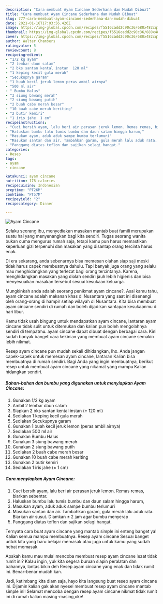 ```yaml
---
description: "Cara membuat Ayam Cincane Sederhana dan Mudah Dibuat"
title: "Cara membuat Ayam Cincane Sederhana dan Mudah Dibuat"
slug: 777-cara-membuat-ayam-cincane-sederhana-dan-mudah-dibuat
date: 2021-01-16T17:03:56.426Z
image: https://img-global.cpcdn.com/recipes/f5516cadd2c90c36/680x482cq70/ayam-cincane-foto-resep-utama.jpg
thumbnail: https://img-global.cpcdn.com/recipes/f5516cadd2c90c36/680x482cq70/ayam-cincane-foto-resep-utama.jpg
cover: https://img-global.cpcdn.com/recipes/f5516cadd2c90c36/680x482cq70/ayam-cincane-foto-resep-utama.jpg
author: Walter Chambers
ratingvalue: 5
reviewcount: 8
recipeingredient:
- "1/2 kg ayam"
- "2 lembar daun salam"
- "2 bks santan kental instan  120 ml"
- "1 keping kecil gula merah"
- "Secukupnya garam"
- "1 buah kecil jeruk lemon peras ambil airnya"
- "500 ml air"
- " Bumbu Halus"
- "3 siung bawang merah"
- "2 siung bawang putih"
- "2 buah cabe merah besar"
- "10 buah cabe merah keriting"
- "2 butir kemiri"
- "1 iris jahe  1 cm"
recipeinstructions:
- "Cuci bersih ayam, lalu beri air perasan jeruk lemon. Remas remas, biarkan sebentar."
- "Haluskan bumbu lalu tumis bumbu dan daun salam hingga harum,"
- "Masukan ayam, aduk aduk sampe bumbu terlumuri"
- "Masukan santan dan air. Tambahkan garam, gula merah lalu aduk rata. Biarkan air susut. Diamkan ± 2 jam agar bumbu menyerap"
- "Panggang diatas teflon dan sajikan selagi hangat."
categories:
- Resep
tags:
- ayam
- cincane

katakunci: ayam cincane 
nutrition: 176 calories
recipecuisine: Indonesian
preptime: "PT26M"
cooktime: "PT57M"
recipeyield: "2"
recipecategory: Dinner

---
```



![Ayam Cincane](https://img-global.cpcdn.com/recipes/f5516cadd2c90c36/680x482cq70/ayam-cincane-foto-resep-utama.jpg)

Selaku seorang ibu, menyediakan masakan mantab buat famili merupakan suatu hal yang menyenangkan bagi kita sendiri. Tugas seorang  wanita bukan cuma mengurus rumah saja, tetapi kamu pun harus memastikan keperluan gizi terpenuhi dan masakan yang disantap orang tercinta harus enak.

Di era  sekarang, anda sebenarnya bisa memesan olahan siap saji meski tidak harus capek membuatnya dahulu. Tapi banyak juga orang yang selalu mau menghidangkan yang terlezat bagi orang tercintanya. Karena, menghidangkan masakan yang diolah sendiri jauh lebih higienis dan bisa menyesuaikan masakan tersebut sesuai kesukaan keluarga. 



Mungkinkah anda adalah seorang penikmat ayam cincane?. Asal kamu tahu, ayam cincane adalah makanan khas di Nusantara yang saat ini disenangi oleh orang-orang di hampir setiap wilayah di Nusantara. Kita bisa membuat ayam cincane sendiri di rumah dan boleh dijadikan santapan kesukaanmu di hari libur.

Kamu tidak usah bingung untuk mendapatkan ayam cincane, lantaran ayam cincane tidak sulit untuk ditemukan dan kalian pun boleh mengolahnya sendiri di tempatmu. ayam cincane dapat dibuat dengan berbagai cara. Kini sudah banyak banget cara kekinian yang membuat ayam cincane semakin lebih nikmat.

Resep ayam cincane pun mudah sekali dihidangkan, lho. Anda jangan capek-capek untuk memesan ayam cincane, lantaran Kalian bisa membuatnya di rumah sendiri. Bagi Anda yang ingin membuatnya, berikut resep untuk membuat ayam cincane yang nikamat yang mampu Kalian hidangkan sendiri.

<!--inarticleads1-->

##### Bahan-bahan dan bumbu yang digunakan untuk menyiapkan Ayam Cincane:

1. Gunakan 1/2 kg ayam
1. Ambil 2 lembar daun salam
1. Siapkan 2 bks santan kental instan (± 120 ml)
1. Sediakan 1 keping kecil gula merah
1. Sediakan Secukupnya garam
1. Gunakan 1 buah kecil jeruk lemon (peras ambil airnya)
1. Sediakan 500 ml air
1. Gunakan  Bumbu Halus
1. Gunakan 3 siung bawang merah
1. Gunakan 2 siung bawang putih
1. Sediakan 2 buah cabe merah besar
1. Gunakan 10 buah cabe merah keriting
1. Gunakan 2 butir kemiri
1. Sediakan 1 iris jahe (± 1 cm)




<!--inarticleads2-->

##### Cara menyiapkan Ayam Cincane:

1. Cuci bersih ayam, lalu beri air perasan jeruk lemon. Remas remas, biarkan sebentar.
1. Haluskan bumbu lalu tumis bumbu dan daun salam hingga harum,
1. Masukan ayam, aduk aduk sampe bumbu terlumuri
1. Masukan santan dan air. Tambahkan garam, gula merah lalu aduk rata. Biarkan air susut. Diamkan ± 2 jam agar bumbu menyerap
1. Panggang diatas teflon dan sajikan selagi hangat.




Ternyata cara buat ayam cincane yang mantab simple ini enteng banget ya! Kalian semua mampu membuatnya. Resep ayam cincane Sesuai banget untuk kita yang baru belajar memasak atau juga untuk kamu yang sudah hebat memasak.

Apakah kamu mau mulai mencoba membuat resep ayam cincane lezat tidak rumit ini? Kalau ingin, yuk kita segera buruan siapin peralatan dan bahannya, lantas bikin deh Resep ayam cincane yang enak dan tidak rumit ini. Benar-benar mudah kan. 

Jadi, ketimbang kita diam saja, hayo kita langsung buat resep ayam cincane ini. Dijamin kalian gak akan nyesel membuat resep ayam cincane mantab simple ini! Selamat mencoba dengan resep ayam cincane nikmat tidak rumit ini di rumah kalian masing-masing,oke!.

